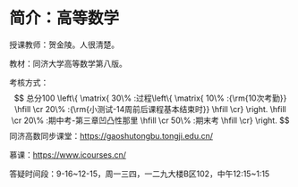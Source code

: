 # 简介：高等数学

授课教师：贺金陵。人很清楚。

教材：同济大学高等数学第八版。

考核方式：
$$
总分100 \left\{ \matrix{
  30\% :过程\left\{ \matrix{
  10\% :{\rm{10次考勤}} \hfill \cr 
  20\% :{\rm{小测试-14周前后课程基本结束时}} \hfill \cr}  \right. \hfill \cr 
  20\% :期中考-第三章凹凸性那里 \hfill \cr 
  50\% :期末考 \hfill \cr}  \right.
$$
同济高数同步课堂：https://gaoshutongbu.tongji.edu.cn/

慕课：https://www.icourses.cn/

答疑时间段：9-16~12-15，周一三四，一二九大楼B区102，中午12:15~1:15